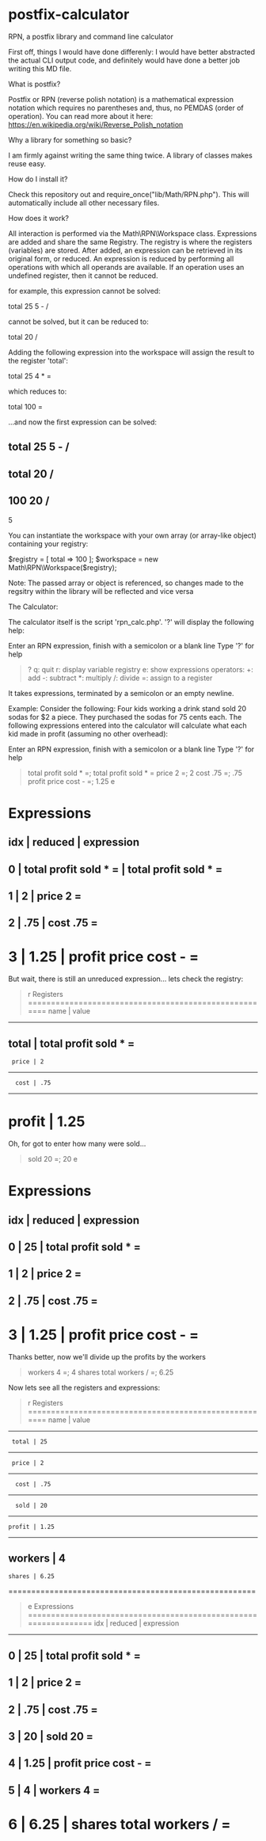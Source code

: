 # postfix-calculator
RPN, a postfix library and command line calculator


First off, things I would have done differenly: 
    I would have better abstracted the actual CLI output code, and definitely would have done a better job writing this MD file.



What is postfix?

Postfix or RPN (reverse polish notation) is a mathematical expression notation which requires no parentheses and, thus, no PEMDAS (order of operation).  You can read more about it here:  https://en.wikipedia.org/wiki/Reverse_Polish_notation



Why a library for something so basic?

I am firmly against writing the same thing twice.  A library of classes makes reuse easy.



How do I install it?

Check this repository out and require_once("lib/Math/RPN.php").  This will automatically include all other necessary files.



How does it work?

All interaction is performed via the Math\RPN\Workspace class.  Expressions are added and share the same Registry.  The registry is where the registers (variables) are stored.  After added, an expression can be retrieved in its original form, or reduced.  An expression is reduced by performing all operations with which all operands are available.  If an operation uses an undefined register, then it cannot be reduced. 

for example, this expression cannot be solved:

total 25 5 - /

cannot be solved, but it can be reduced to:

total 20 /

Adding the following expression into the workspace will assign the result to the register 'total':

total 25 4 * =

which reduces to:

total 100 =

...and now the first expression can be solved:

total 25 5 - / 
---------------
total 20 /
---------------
100 20 /
---------------
5

You can instantiate the workspace with your own array (or array-like object) containing your registry:

$registry = [ total => 100 ];
$workspace = new Math\RPN\Workspace($registry);

Note: The passed array or object is referenced, so changes made to the regsitry within the library will be reflected and vice versa



The Calculator:

The calculator itself is the script 'rpn_calc.php'.  '?' will display the following help:

Enter an RPN expression, finish with a semicolon or a blank line
Type '?' for help

> ?
q: quit
r: display variable registry
e: show expressions
operators:
    +: add
    -: subtract
    *: multiply
    /: divide
    =: assign to a register

> 

It takes expressions, terminated by a semicolon or an empty newline.


Example:
Consider the following:  Four kids working a drink stand sold 20 sodas for $2 a piece.  They purchased the sodas for 75 cents each.  The following expressions entered into the calculator will calculate what each kid made in profit (assuming no other overhead):


Enter an RPN expression, finish with a semicolon or a blank line
Type '?' for help

> total profit sold * =;
total profit sold * =
> price 2 =;
2
> cost .75 =;
.75
> profit price cost - =;
1.25
> e

Expressions
================================================================
 idx | reduced               |  expression
----------------------------------------------------------------
   0 | total profit sold * =  |  total profit sold * =
----------------------------------------------------------------
   1 |                    2  |  price 2 =
----------------------------------------------------------------
   2 |                  .75  |  cost .75 =
----------------------------------------------------------------
   3 |                 1.25  |  profit price cost - =
================================================================

But wait, there is still an unreduced expression... lets check the registry:

> r
Registers
======================================================
 name      | value
------------------------------------------------------
total      | total profit sold * =
------------------------------------------------------
     price | 2
------------------------------------------------------
      cost | .75
------------------------------------------------------
profit | 1.25
======================================================

Oh, for got to enter how many were sold...

> sold 20 =;
20
> e

Expressions
================================================================
 idx | reduced               |  expression
----------------------------------------------------------------
   0 |                   25  |  total profit sold * =
----------------------------------------------------------------
   1 |                    2  |  price 2 =
----------------------------------------------------------------
   2 |                  .75  |  cost .75 =
----------------------------------------------------------------
   3 |                 1.25  |  profit price cost - =
================================================================

Thanks better, now we'll divide up the profits by the workers

> workers 4 =;
4
> shares total workers / =;
6.25


Now lets see all the registers and expressions:

> r
Registers
======================================================
 name      | value
------------------------------------------------------
     total | 25
------------------------------------------------------
     price | 2
------------------------------------------------------
      cost | .75
------------------------------------------------------
      sold | 20
------------------------------------------------------
    profit | 1.25
------------------------------------------------------
   workers | 4
------------------------------------------------------
    shares | 6.25
======================================================

> e
Expressions
================================================================
 idx | reduced               |  expression
----------------------------------------------------------------
   0 |                   25  |  total profit sold * =
----------------------------------------------------------------
   1 |                    2  |  price 2 =
----------------------------------------------------------------
   2 |                  .75  |  cost .75 =
----------------------------------------------------------------
   3 |                   20  |  sold 20 =
----------------------------------------------------------------
   4 |                 1.25  |  profit price cost - =
----------------------------------------------------------------
   5 |                    4  |  workers 4 =
----------------------------------------------------------------
   6 |                 6.25  |  shares total workers / =
================================================================


